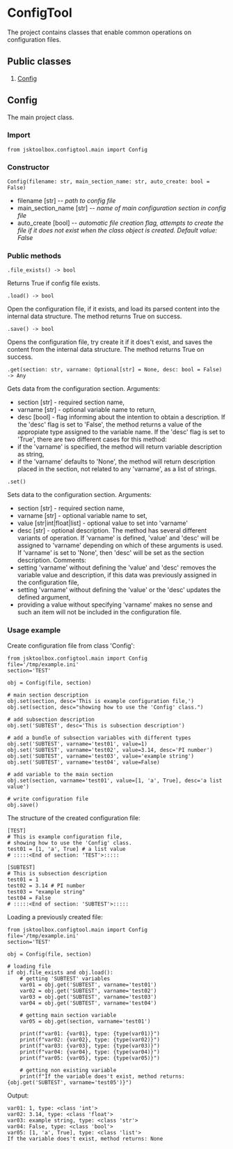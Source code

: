 # ConfigTool

The project contains classes that enable common operations on configuration files.

## Public classes
1. [Config](https://github.com/Szumak75/JskToolBox/blob/master/docs/ConfigTool.md#config)

## Config

The main project class.

### Import
```
from jsktoolbox.configtool.main import Config
```

### Constructor
```
Config(filename: str, main_section_name: str, auto_create: bool = False)
```
- filename [str] -- *path to config file*
- main_section_name [str] -- *name of main configuration section in config file*
- auto_create [bool] -- *automatic file creation flag, attempts to create the file if it does not exist when the class object is created. Default value: False*

### Public methods
```
.file_exists() -> bool
```
Returns True if config file exists.

```
.load() -> bool
```
Open the configuration file, if it exists, and load its parsed content into the internal data structure.
The method returns True on success.

```
.save() -> bool
```
Opens the configuration file, try create it if it does't exist, and saves the content from the internal data structure.
The method returns True on success.

```
.get(section: str, varname: Optional[str] = None, desc: bool = False) -> Any
```
Gets data from the configuration section.
Arguments:
- section [str] - required section name,
- varname [str] - optional variable name to return,
- desc [bool] - flag informing about the intention to obtain a description.
If the 'desc' flag is set to 'False', the method returns a value of the appropiate type assigned to the variable name.
If the 'desc' flag is set to 'True', there are two different cases for this method:
- if the 'varname' is specified, the method will return variable description as string,
- if the 'varname' defaults to 'None', the method will return description placed in the section, not related to any 'varname', as a list of strings.

```
.set()
```
Sets data to the configuration section.
Arguments:
- section [str] - required section name,
- varname [str] - optional variable name to set,
- value [str|int|float|list] - optional value to set into 'varname'
- desc [str] - optional description.
The method has several different variants of operation.
If 'varname' is defined, 'value' and 'desc' will be assigned to 'varname' depending on which of these arguments is used.
If 'varname' is set to 'None', then 'desc' will be set as the section description.
Comments:
- setting 'varname' without defining the 'value' and 'desc' removes the variable value and description, if this data was previously assigned in the configuration file,
- setting 'varname' without defining the 'value' or the 'desc' updates the defined argument,
- providing a value without specifying 'varname' makes no sense and such an item will not be included in the configuration file.

### Usage example

Create configuration file from class 'Config':
```
from jsktoolbox.configtool.main import Config
file='/tmp/example.ini'
section='TEST'

obj = Config(file, section)

# main section description
obj.set(section, desc='This is example configuration file,')
obj.set(section, desc="showing how to use the 'Config' class.")

# add subsection description
obj.set('SUBTEST', desc='This is subsection description')

# add a bundle of subsection variables with different types
obj.set('SUBTEST', varname='test01', value=1)
obj.set('SUBTEST', varname='test02', value=3.14, desc='PI number')
obj.set('SUBTEST', varname='test03', value='example string')
obj.set('SUBTEST', varname='test04', value=False)

# add variable to the main section
obj.set(section, varname='test01', value=[1, 'a', True], desc='a list value')

# write configuration file
obj.save()
```

The structure of the created configuration file:
```
[TEST]
# This is example configuration file,
# showing how to use the 'Config' class.
test01 = [1, 'a', True] # a list value
# :::::<End of section: 'TEST'>:::::

[SUBTEST]
# This is subsection description
test01 = 1
test02 = 3.14 # PI number
test03 = "example string"
test04 = False
# :::::<End of section: 'SUBTEST'>:::::

```

Loading a previously created file:
```
from jsktoolbox.configtool.main import Config
file='/tmp/example.ini'
section='TEST'

obj = Config(file, section)

# loading file
if obj.file_exists and obj.load():
    # getting 'SUBTEST' variables
    var01 = obj.get('SUBTEST', varname='test01')
    var02 = obj.get('SUBTEST', varname='test02')
    var03 = obj.get('SUBTEST', varname='test03')
    var04 = obj.get('SUBTEST', varname='test04')

    # getting main section variable
    var05 = obj.get(section, varname='test01')

    print(f"var01: {var01}, type: {type(var01)}")
    print(f"var02: {var02}, type: {type(var02)}")
    print(f"var03: {var03}, type: {type(var03)}")
    print(f"var04: {var04}, type: {type(var04)}")
    print(f"var05: {var05}, type: {type(var05)}")

    # getting non existing variable
    print(f"If the variable does't exist, method returns: {obj.get('SUBTEST', varname='test05')}")
```

Output:
```
var01: 1, type: <class 'int'>
var02: 3.14, type: <class 'float'>
var03: example string, type: <class 'str'>
var04: False, type: <class 'bool'>
var05: [1, 'a', True], type: <class 'list'>
If the variable does't exist, method returns: None
```
